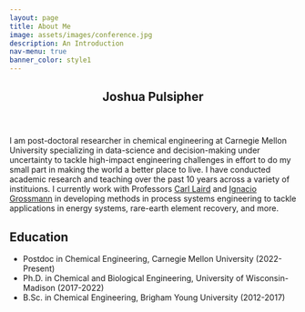 ```yaml
---
layout: page
title: About Me
image: assets/images/conference.jpg
description: An Introduction
nav-menu: true
banner_color: style1
---
```


<section id="overview">
	<div class="inner">
        <header class="major">
			<h2>Joshua Pulsipher</h2>
		</header>
		<p><span class="image left"><img src="{% link assets/images/profile.png %}" alt="" /></span>I am post-doctoral researcher in chemical engineering at Carnegie Mellon University specializing in data-science and decision-making under uncertainty to tackle high-impact engineering challenges in effort to do my small part in making the world a better place to live. I have conducted academic research and teaching over the past 10 years across a variety of instituions. I currently work with Professors <a href="http://allthingsoptimal.com/">Carl Laird</a> and <a href="http://egon.cheme.cmu.edu/">Ignacio Grossmann</a> in developing methods in process systems engineering to tackle applications in energy systems, rare-earth element recovery, and more.</p>
        <h2>Education</h2>
        <ul>
            <li>Postdoc in Chemical Engineering, Carnegie Mellon University (2022-Present)</li>
			<li>Ph.D. in Chemical and Biological Engineering, University of Wisconsin-Madison (2017-2022)</li>
			<li>B.Sc. in Chemical Engineering, Brigham Young University (2012-2017)</li>
		</ul>
	</div>
</section>
